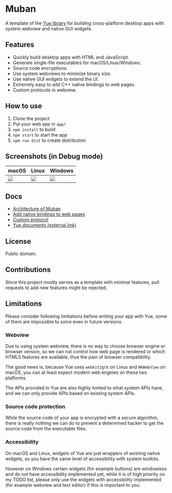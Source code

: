 # Muban

A template of the [Yue library](https://github.com/yue/yue) for building
cross-platform desktop apps with system webview and native GUI widgets.

## Features

* Quickly build desktop apps with HTML and JavaScript.
* Generate single-file executables for macOS/Linux/Windows.
* Source code encryptions.
* Use system webviews to minimize binary size.
* Use native GUI widgets to extend the UI.
* Extremely easy to add C++ native bindings to web pages.
* Custom protocols in webview.

## How to use

1. Clone the project
2. Put your web app in `app/`
3. `npm install` to build
4. `npm start` to start the app
5. `npm run dist` to create distribution

## Screenshots (in Debug mode)

|  macOS            |    Linux          |  Windows          |
| ----------------- | ----------------- | ----------------- |
| ![][mac-browser]  | ![][linux-browser] | ![][win-browser]  |

## Docs

* [Architecture of Muban](https://github.com/yue/muban/blob/master/docs/architecture.md)
* [Add native bindings to web pages](https://github.com/yue/muban/blob/master/docs/native_bindings.md)
* [Custom protocol](https://github.com/yue/muban/blob/master/docs/custom_protocol.md)
* [Yue documents (external link)](http://libyue.com/docs/v0.3.1/cpp/)

## License

Public domain.

## Contributions

Since this project mostly serves as a template with minimal features, pull
requests to add new features might be rejected.

## Limitations

Please consider following limitations before writing your app with Yue, some of
them are impossible to solve even in future versions.

### Webview

Due to using system webview, there is no way to choose browser engine or browser
version, so we can not control how web page is rendered or which HTML5 features
are available, thus the pain of browser compatibility.

The good news is, because Yue uses `webkit2gtk` on Linux and `WKWebView` on
macOS, you can at least expect modern web engines on these two platforms.

The APIs provided in Yue are also highly limited to what system APIs have, and
we can only provide APIs based on existing system APIs.

### Source code protection

While the source code of your app is encrypted with a secure algorithm, there is
really nothing we can do to prevent a determined hacker to get the source code
from the executable files.

### Accessibility

On macOS and Linux, widgets of Yue are just wrappers of existing naitve widgets,
so you have the same level of accessibility with system toolkits.

However on Windows certain widgets (for example buttons) are windowless and do
not have accessibility implemented yet, while it is of high priority on my TODO
list, please only use the widgets with accessibility implemented (for example
webview and text editor) if this is important to you.

[mac-browser]: https://user-images.githubusercontent.com/639601/36703168-bcaedb8e-1b9d-11e8-8260-89eef8157adc.png
[win-browser]: https://user-images.githubusercontent.com/639601/36703170-bd14f70c-1b9d-11e8-91d8-86664431970c.png
[linux-browser]: https://user-images.githubusercontent.com/639601/36703169-bceaeafc-1b9d-11e8-9cd4-70a030d9ebe5.png
